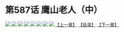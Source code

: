 # 第587话 鹰山老人（中）
![](https://mhpic.xiaomingtaiji.net/comic/D/斗破苍穹拆分版/587话/1.jpg-zymk.middle.webp)
![](https://mhpic.xiaomingtaiji.net/comic/D/斗破苍穹拆分版/587话/2.jpg-zymk.middle.webp)
![](https://mhpic.xiaomingtaiji.net/comic/D/斗破苍穹拆分版/587话/3.jpg-zymk.middle.webp)
![](https://mhpic.xiaomingtaiji.net/comic/D/斗破苍穹拆分版/587话/4.jpg-zymk.middle.webp)
![](https://mhpic.xiaomingtaiji.net/comic/D/斗破苍穹拆分版/587话/5.jpg-zymk.middle.webp)
![](https://mhpic.xiaomingtaiji.net/comic/D/斗破苍穹拆分版/587话/6.jpg-zymk.middle.webp)
![](https://mhpic.xiaomingtaiji.net/comic/D/斗破苍穹拆分版/587话/7.jpg-zymk.middle.webp)
![](https://mhpic.xiaomingtaiji.net/comic/D/斗破苍穹拆分版/587话/8.jpg-zymk.middle.webp)
[【上一章】](./586.md)
[【目录】](./README.md)
[【下一章】](./588.md)
